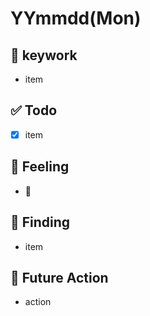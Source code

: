 # YYmmdd(Mon)

## 🔑 keywork

- item 

## ✅ Todo

- [x] item


## 🤔 Feeling

- 🤔

## 💎 Finding

- item

## 🌈 Future Action

- action
